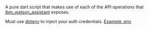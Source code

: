 A pure dart script that makes use of each of the API operations that [ibm_watson_assistant](https://github.com/AlexHartford/ibm_watson_assistant) exposes.

Must use [dotenv](https://pub.dev/packages/dotenv) to inject your auth credentials. [Example .env](https://github.com/AlexHartford/ibm_watson_assistant/example/example.env)
